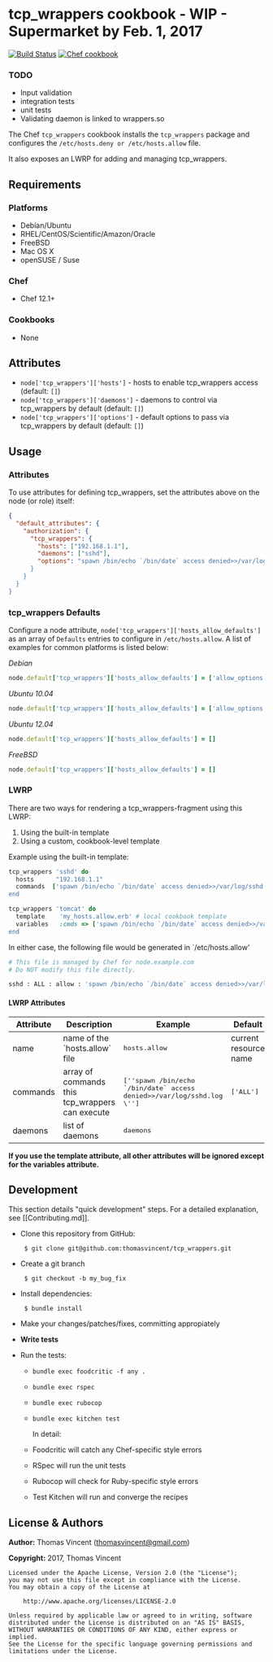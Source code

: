 # tcp_wrappers cookbook - WIP - Supermarket by Feb. 1, 2017

[![Build Status](https://travis-ci.org/thomasvincent/tcp_wrappers-cookbook.svg?branch=master)](http://travis-ci.org/thomasvincent/tcp_wrappers-cookbook) [![Chef cookbook](https://img.shields.io/badge/Cookbook%20Version-0.0.1-blue.svg)](https://github.com/thomasvincent/tcp_wrappers-cookbook)

### TODO

- Input validation
- integration tests
- unit tests
- Validating daemon is linked to wrappers.so

The Chef `tcp_wrappers` cookbook installs the `tcp_wrappers` package and configures the `/etc/hosts.deny or /etc/hosts.allow` file.

It also exposes an LWRP for adding and managing tcp_wrappers.

## Requirements

### Platforms

- Debian/Ubuntu
- RHEL/CentOS/Scientific/Amazon/Oracle
- FreeBSD
- Mac OS X
- openSUSE / Suse

### Chef

- Chef 12.1+

### Cookbooks

- None

## Attributes
- `node['tcp_wrappers']['hosts']` - hosts to enable tcp_wrappers access (default: `[]`)
- `node['tcp_wrappers']['daemons']` - daemons to control via tcp_wrappers by default (default: `[]`)
- `node['tcp_wrappers']['options']` - default options to pass via tcp_wrappers by default (default: `[]`)

## Usage
### Attributes
To use attributes for defining tcp_wrappers, set the attributes above on the node (or role) itself:

```json
{
  "default_attributes": {
    "authorization": {
      "tcp_wrappers": {
        "hosts": ["192.168.1.1"],
        "daemons": ["sshd"],
        "options": "spawn /bin/echo `/bin/date` access denied>>/var/log/sshd.log \"
      }
    }
  }
}
```

### tcp_wrappers Defaults
Configure a node attribute, `node['tcp_wrappers']['hosts_allow_defaults']` as an array of `Defaults` entries to configure in `/etc/hosts.allow`. A list of examples for common platforms is listed below:

_Debian_

```ruby
node.default['tcp_wrappers']['hosts_allow_defaults'] = ['allow_options']
```

_Ubuntu 10.04_

```ruby
node.default['tcp_wrappers']['hosts_allow_defaults'] = ['allow_options']
```

_Ubuntu 12.04_

```ruby
node.default['tcp_wrappers']['hosts_allow_defaults'] = []
```

_FreeBSD_

```ruby
node.default['tcp_wrappers']['hosts_allow_defaults'] = []
```

### LWRP

There are two ways for rendering a tcp_wrappers-fragment using this LWRP:
1. Using the built-in template
2. Using a custom, cookbook-level template

Example using the built-in template:

```ruby
tcp_wrappers 'sshd' do
  hosts      "192.168.1.1"
  commands  ['spawn /bin/echo `/bin/date` access denied>>/var/log/sshd.log \']
end
```

```ruby
tcp_wrappers 'tomcat' do
  template    'my_hosts.allow.erb' # local cookbook template
  variables   :cmds => ['spawn /bin/echo `/bin/date` access denied>>/var/log/sshd.log \']
end
```

In either case, the following file would be generated in `/etc/hosts.allow'

```bash
# This file is managed by Chef for node.example.com
# Do NOT modify this file directly.

sshd : ALL : allow : 'spawn /bin/echo `/bin/date` access denied>>/var/log/sshd.log \'
```

#### LWRP Attributes
<table>
  <thead>
    <tr>
      <th>Attribute</th>
      <th>Description</th>
      <th>Example</th>
      <th>Default</th>
    </tr>
  </thead>

  <tbody>
    <tr>
      <td>name</td>
      <td>name of the `hosts.allow` file</td>
      <td><tt>hosts.allow</tt></td>
      <td>current resource name</td>
    </tr>
    <tr>
      <td>commands</td>
      <td>array of commands this tcp_wrappers can execute</td>
      <td><tt>[''spawn /bin/echo `/bin/date` access denied>>/var/log/sshd.log \'']</tt></td>
      <td><tt>['ALL']</tt></td>
    </tr>
    <tr>
      <td>daemons</td>
      <td>list of daemons</td>
      <td><tt>daemons</tt></td>
      <td></td>
    </tr>
  </tbody>
</table>

**If you use the template attribute, all other attributes will be ignored except for the variables attribute.**

## Development
This section details "quick development" steps. For a detailed explanation, see [[Contributing.md]].
- Clone this repository from GitHub:

  ```
   $ git clone git@github.com:thomasvincent/tcp_wrappers.git
  ```

- Create a git branch

  ```
   $ git checkout -b my_bug_fix
  ```

- Install dependencies:

  ```
   $ bundle install
  ```

- Make your changes/patches/fixes, committing appropiately
- **Write tests**
- Run the tests:
  - `bundle exec foodcritic -f any .`
  - `bundle exec rspec`
  - `bundle exec rubocop`
  - `bundle exec kitchen test`

    In detail:

  - Foodcritic will catch any Chef-specific style errors
  - RSpec will run the unit tests
  - Rubocop will check for Ruby-specific style errors
  - Test Kitchen will run and converge the recipes

## License & Authors
**Author:** Thomas Vincent (thomasvincent@gmail.com)

**Copyright:** 2017, Thomas Vincent

```
Licensed under the Apache License, Version 2.0 (the "License");
you may not use this file except in compliance with the License.
You may obtain a copy of the License at

    http://www.apache.org/licenses/LICENSE-2.0

Unless required by applicable law or agreed to in writing, software
distributed under the License is distributed on an "AS IS" BASIS,
WITHOUT WARRANTIES OR CONDITIONS OF ANY KIND, either express or implied.
See the License for the specific language governing permissions and
limitations under the License.
```
